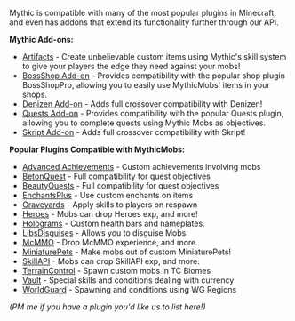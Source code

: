 Mythic is compatible with many of the most popular plugins in Minecraft,
and even has addons that extend its functionality further through our
API.

**Mythic Add-ons:**

-   [Artifacts](http://mythicmobs.net/index.php?resources/artifacts-mythic-items-early-access-25-off.37/) -
    Create unbelievable custom items using Mythic's skill system to give
    your players the edge they need against your mobs!
-   [BossShop
    Add-on](https://www.spigotmc.org/resources/mythicmobs-%E2%9A%94-bossshoppro-add-on-%E2%9A%94.58415/) -
    Provides compatibility with the popular shop plugin BossShopPro,
    allowing you to easily use MythicMobs' items in your shops.
-   [Denizen Add-on](https://github.com/BerndiVader/mmDenizenAddon) -
    Adds full crossover compatibility with Denizen!
-   [Quests
    Add-on](https://www.spigotmc.org/resources/mythicmobs-quests-module.7261/) -
    Provides compatibility with the popular Quests plugin, allowing you
    to complete quests using Mythic Mobs as objectives.
-   [Skript Add-on](https://github.com/BerndiVader/mmSkriptAddon) - Adds
    full crossover compatibility with Skript!

**Popular Plugins Compatible with MythicMobs:**

-   [Advanced
    Achievements](https://www.spigotmc.org/resources/advanced-achievements.6239/) -
    Custom achievements involving mobs
-   [BetonQuest](https://www.spigotmc.org/resources/betonquest.2117/) -
    Full compatibility for quest objectives
-   [BeautyQuests](https://www.spigotmc.org/resources/beautyquests.39255/) -
    Full compatibility for quest objectives
-   [EnchantsPlus](https://www.spigotmc.org/resources/enchantsplus.3396/) -
    Use custom enchants on items
-   [Graveyards](https://www.spigotmc.org/resources/graveyards-40-off.7191/) -
    Apply skills to players on respawn
-   [Heroes](https://www.spigotmc.org/resources/heroes.305/) - Mobs can
    drop Heroes exp, and more!
-   [Holograms](https://www.spigotmc.org/resources/holograms.4924/) -
    Custom health bars and nameplates.
-   [LibsDisguises](https://www.spigotmc.org/resources/libs-disguises.81/) -
    Allows you to disguise Mobs
-   [McMMO](https://www.spigotmc.org/resources/mcmmo.2445/) - Drop McMMO
    experience, and more.
-   [MiniaturePets](https://www.spigotmc.org/resources/%E2%8C%BE-miniaturepets-%E2%8C%BE-custom-mobs-great-for-eula.23991/) -
    Make mobs out of custom MiniaturePets!
-   [SkillAPI](https://www.spigotmc.org/resources/skillapi-premium.28029/) -
    Mobs can drop SkillAPI exp, and more.
-   [TerrainControl](https://www.spigotmc.org/resources/terraincontrol.2214/) -
    Spawn custom mobs in TC Biomes
-   [Vault](https://www.spigotmc.org/resources/vault.41918/) - Special
    skills and conditions dealing with currency
-   [WorldGuard](https://dev.bukkit.org/projects/worldguard) - Spawning
    and conditions using WG Regions

*(PM me if you have a plugin you'd like us to list here!)*
